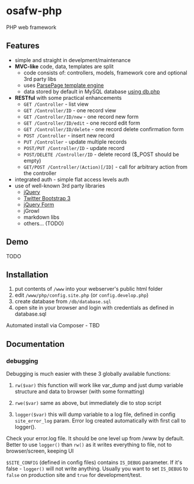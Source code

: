 # osafw-php
PHP web framework

## Features

- simple and straight in develpment/maintenance
- **MVC-like** code, data, templates are split
  - code consists of: controllers, models, framework core and optional 3rd party libs
  - uses [ParsePage template engine](https://github.com/osalabs/parsepage)
  - data stored by default in MySQL database [using db.php](https://github.com/osalabs/db.php)
- **RESTful** with some practical enhancements
  - `GET /Controller` - list view
  - `GET /Controller/ID` - one record view
  - `GET /Controller/ID/new` - one record new form 
  - `GET /Controller/ID/edit` - one record edit form 
  - `GET /Controller/ID/delete` - one record delete confirmation form 
  - `POST /Controller` - insert new record
  - `PUT /Controller` - update multiple records
  - `POST/PUT /Controller/ID` - update record
  - `POST/DELETE /Controller/ID` - delete record ($_POST should be empty)
  - `GET/POST /Controller/(Action)[/ID]` - call for arbitrary action from the controller
- integrated auth - simple flat access levels auth
- use of well-known 3rd party libraries
  - [jQuery](http://jquery.com)
  - [Twitter Bootstrap 3](http://getbootstrap.com)
  - [jQuery Form](https://github.com/malsup/form)
  - jGrowl
  - markdown libs
  - others... (TODO)
  
## Demo

TODO

## Installation

1. put contents of `/www` into your webserver's public html folder
2. edit `/www/php/config.site.php` (or `config.develop.php`)
3. create database from `/db/database.sql`
4. open site in your browser and login with credentials as defined in database.sql

Automated install via Composer - TBD

## Documentation

### debugging

Debugging is much easier with these 3 globally available functions:

1. `rw($var)` this function will work like var_dump and just dump variable structure and data to browser (with some formatting)

2. `rwe($var)` same as above, but immediately die to stop script

3. `logger($var)` this will dump variable to a log file, defined in config `site_error_log` param. Error log created automatically with first call to logger().

Check your error.log file. It should be one level up from /www by default.
Better to use `logger()` than `rw()` as it writes everything to file, not to browser/screen, keeping UI

`$SITE_CONFIG` (defined in config files) contains `IS_DEBUG` parameter. If it's false - `logger()` will not write anything. Usually you want to set `IS_DEBUG` to `false` on production site and `true` for development/test.

